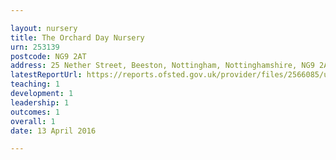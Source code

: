 ```yaml
---

layout: nursery
title: The Orchard Day Nursery
urn: 253139
postcode: NG9 2AT
address: 25 Nether Street, Beeston, Nottingham, Nottinghamshire, NG9 2AT
latestReportUrl: https://reports.ofsted.gov.uk/provider/files/2566085/urn/253139.pdf
teaching: 1
development: 1
leadership: 1
outcomes: 1
overall: 1
date: 13 April 2016

---
```

